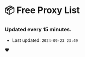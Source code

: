 # :package: Free Proxy List
### Updated every 15 minutes.

- Last updated: `2024-09-23 23:49`

:heart:
